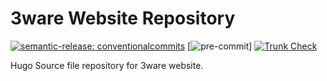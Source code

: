 # 3ware Website Repository

[![semantic-release: conventionalcommits](https://img.shields.io/badge/semantic--release-conventionalcommits-blue?logo=semantic-release)](https://github.com/semantic-release/semantic-release) [![pre-commit](https://img.shields.io/badge/pre--commit-enabled-yellow?logo=pre-commit&logoColor=white)] [![Trunk Check](https://github.com/3ware/www-src/actions/workflows/trunk_check.yaml/badge.svg)](https://github.com/3ware/www-src/actions/workflows/trunk_check.yaml)

Hugo Source file repository for 3ware website.

